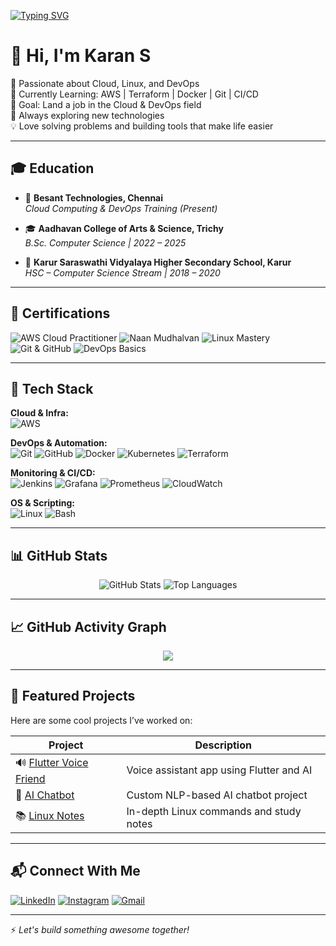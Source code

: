 [![Typing SVG](https://readme-typing-svg.demolab.com?font=Fira+Code&pause=1000&center=true&vCenter=true&width=435&lines=Aspiring+Cloud+%26+DevOps+Engineer;Linux+%7C+AWS+%7C+DevOps;Open+to+Collaboration+and+Internship)](https://git.io/typing-svg)

# 👋 Hi, I'm Karan S

🚀 Passionate about Cloud, Linux, and DevOps  
🧠 Currently Learning: AWS | Terraform | Docker | Git | CI/CD  
🎯 Goal: Land a job in the Cloud & DevOps field  
🌱 Always exploring new technologies  
💡 Love solving problems and building tools that make life easier

---

## 🎓 Education

- 📍 **Besant Technologies, Chennai**  
  *Cloud Computing & DevOps Training (Present)*

- 🎓 **Aadhavan College of Arts & Science, Trichy**  
  *B.Sc. Computer Science | 2022 – 2025*

- 🏫 **Karur Saraswathi Vidyalaya Higher Secondary School, Karur**  
  *HSC – Computer Science Stream | 2018 – 2020*

---

## 🏅 Certifications

![AWS Cloud Practitioner](https://img.shields.io/badge/AWS%20Cloud%20Practitioner-F7981D?style=for-the-badge&logo=amazon-aws&logoColor=white)
![Naan Mudhalvan](https://img.shields.io/badge/Naan%20Mudhalvan%20Course-007ACC?style=for-the-badge&logo=graduation-cap&logoColor=white)
![Linux Mastery](https://img.shields.io/badge/Mastered%20Linux-FCC624?style=for-the-badge&logo=linux&logoColor=black)
![Git & GitHub](https://img.shields.io/badge/Git%20%26%20GitHub-F05032?style=for-the-badge&logo=git&logoColor=white)
![DevOps Basics](https://img.shields.io/badge/DevOps%20Basics-2496ED?style=for-the-badge&logo=dev.to&logoColor=white)

---

## 🧰 Tech Stack

**Cloud & Infra:**  
![AWS](https://img.shields.io/badge/AWS-232F3E?style=for-the-badge&logo=amazon-aws&logoColor=white)

**DevOps & Automation:**  
![Git](https://img.shields.io/badge/Git-F05032?style=for-the-badge&logo=git&logoColor=white)
![GitHub](https://img.shields.io/badge/GitHub-181717?style=for-the-badge&logo=github&logoColor=white)
![Docker](https://img.shields.io/badge/Docker-2496ED?style=for-the-badge&logo=docker&logoColor=white)
![Kubernetes](https://img.shields.io/badge/Kubernetes-326CE5?style=for-the-badge&logo=kubernetes&logoColor=white)
![Terraform](https://img.shields.io/badge/Terraform-7B42BC?style=for-the-badge&logo=terraform&logoColor=white)

**Monitoring & CI/CD:**  
![Jenkins](https://img.shields.io/badge/Jenkins-D24939?style=for-the-badge&logo=jenkins&logoColor=white)
![Grafana](https://img.shields.io/badge/Grafana-F46800?style=for-the-badge&logo=grafana&logoColor=white)
![Prometheus](https://img.shields.io/badge/Prometheus-E6522C?style=for-the-badge&logo=prometheus&logoColor=white)
![CloudWatch](https://img.shields.io/badge/AWS%20CloudWatch-FF4F8B?style=for-the-badge&logo=amazon-aws&logoColor=white)

**OS & Scripting:**  
![Linux](https://img.shields.io/badge/Linux-FCC624?style=for-the-badge&logo=linux&logoColor=black)
![Bash](https://img.shields.io/badge/Bash-121011?style=for-the-badge&logo=gnubash&logoColor=white)

---

## 📊 GitHub Stats

<p align="center">
  <img src="https://github-readme-stats.vercel.app/api?username=KaranPrince&show_icons=true&theme=radical" alt="GitHub Stats" />
  <img src="https://github-readme-stats.vercel.app/api/top-langs/?username=KaranPrince&layout=compact&theme=radical" alt="Top Languages" />
</p>

---

## 📈 GitHub Activity Graph

<p align="center">
  <img src="https://github-readme-activity-graph.vercel.app/graph?username=KaranPrince&theme=radical" />
</p>

---

## 🚀 Featured Projects

Here are some cool projects I’ve worked on:

| Project | Description |
|--------|-------------|
| 🔊 [Flutter Voice Friend](https://github.com/KaranPrince/FLUTTER_VOICE_FRIEND) | Voice assistant app using Flutter and AI |
| 🤖 [AI Chatbot](https://github.com/KaranPrince/AI-CHATBOT) | Custom NLP-based AI chatbot project |
| 📚 [Linux Notes](https://github.com/KaranPrince/Linux-Notes) | In-depth Linux commands and study notes |

---

## 📬 Connect With Me

[![LinkedIn](https://img.shields.io/badge/LinkedIn-blue?style=for-the-badge&logo=linkedin&logoColor=white)](https://www.linkedin.com/in/karan-devops)
[![Instagram](https://img.shields.io/badge/Instagram-E4405F?style=for-the-badge&logo=instagram&logoColor=white)](https://www.instagram.com/king.karan.22/)
[![Gmail](https://img.shields.io/badge/Email-D14836?style=for-the-badge&logo=gmail&logoColor=white)](mailto:karans.appdev@gmail.com)

---

⚡ *Let's build something awesome together!*
